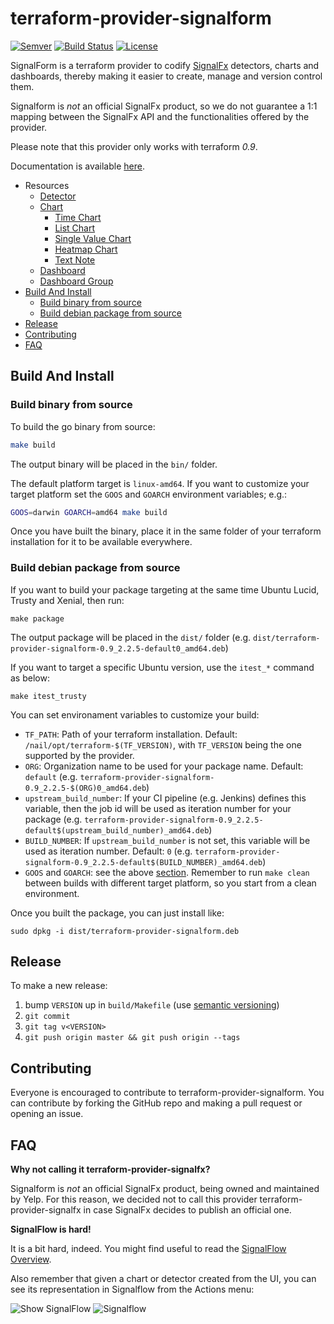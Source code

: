 # terraform-provider-signalform

[![Semver](http://img.shields.io/SemVer/2.0.0.png)](http://semver.org/spec/v2.0.0.html)
[![Build Status](https://travis-ci.org/Yelp/fullerite.svg?branch=master)](https://travis-ci.org/Yelp/terraform-provider-signalform)
[![License](https://img.shields.io/badge/License-Apache%202.0-blue.svg)](https://opensource.org/licenses/Apache-2.0)

SignalForm is a terraform provider to codify [SignalFx](http://signalfx.com) detectors, charts and dashboards, thereby making it easier to create, manage and version control them.

Signalform is *not* an official SignalFx product, so we do not guarantee a 1:1 mapping between the SignalFx API and the functionalities offered by the provider.

Please note that this provider only works with terraform *0.9*.

Documentation is available [here](https://yelp.github.io/terraform-provider-signalform).


* Resources
    * [Detector](docs/resources/detector.md)
    * [Chart](docs/resources/chart.md)
        * [Time Chart](docs/resources/time_chart.md)
        * [List Chart](docs/resources/time_chart.md)
        * [Single Value Chart](docs/resources/time_chart.md)
        * [Heatmap Chart](docs/resources/time_chart.md)
        * [Text Note](docs/resources/time_chart.md)
    * [Dashboard](docs/resources/dashboard.md)
    * [Dashboard Group](docs/resources/dashbord_group.md)
* [Build And Install](#build-and-install)
    * [Build binary from source](#build-binary-from-source)
    * [Build debian package from source](#build-debian-package-from-source)
* [Release](#release)
* [Contributing](#contributing)
* [FAQ](#faq)


## Build And Install

### Build binary from source

To build the go binary from source:

```bash
make build
```

The output binary will be placed in the `bin/` folder.

The default platform target is `linux-amd64`. If you want to customize your target platform set the `GOOS` and `GOARCH` environment variables; e.g.:
```bash
GOOS=darwin GOARCH=amd64 make build
```

Once you have built the binary, place it in the same folder of your terraform installation for it to be available everywhere.

### Build debian package from source

If you want to build your package targeting at the same time Ubuntu Lucid, Trusty and Xenial, then run:
```shell
make package
```

The output package will be placed in the `dist/` folder (e.g. `dist/terraform-provider-signalform-0.9_2.2.5-default0_amd64.deb`)

If you want to target a specific Ubuntu version, use the `itest_*` command as below:
```shell
make itest_trusty
```

You can set environament variables to customize your build:

* `TF_PATH`: Path of your terraform installation. Default: `/nail/opt/terraform-$(TF_VERSION)`, with `TF_VERSION` being the one supported by the provider.
* `ORG`: Organization name to be used for your package name. Default: `default` (e.g. `terraform-provider-signalform-0.9_2.2.5-$(ORG)0_amd64.deb`)
* `upstream_build_number`: If your CI pipeline (e.g. Jenkins) defines this variable, then the job id will be used as iteration number for your package (e.g. `terraform-provider-signalform-0.9_2.2.5-default$(upstream_build_number)_amd64.deb`)
* `BUILD_NUMBER`: If `upstream_build_number` is not set, this variable will be used as iteration number. Default: `0` (e.g. `terraform-provider-signalform-0.9_2.2.5-default$(BUILD_NUMBER)_amd64.deb`)
* `GOOS` and `GOARCH`: see the above [section](#build-binary-from-source). Remember to run `make clean` between builds with different target platform, so you start from a clean environment.

Once you built the package, you can just install like:
```shell
sudo dpkg -i dist/terraform-provider-signalform.deb
```


## Release

To make a new release:

1. bump `VERSION` up in `build/Makefile` (use [semantic versioning](http://semver.org/))
1. `git commit`
1. `git tag v<VERSION>`
1. `git push origin master && git push origin --tags`


## Contributing
Everyone is encouraged to contribute to terraform-provider-signalform. You can contribute by forking the GitHub repo and making a pull request or opening an issue.


## FAQ

**Why not calling it terraform-provider-signalfx?**

Signalform is *not* an official SignalFx product, being owned and maintained by Yelp. For this reason, we decided not to call this provider terraform-provider-signalfx in case SignalFx decides to publish an official one.

**SignalFlow is hard!**

It is a bit hard, indeed. You might find useful to read the [SignalFlow Overview](https://developers.signalfx.com/docs/signalflow-overview).

Also remember that given a chart or detector created from the UI, you can see its representation in Signalflow from the Actions menu:

![Show SignalFlow](https://github.com/Yelp/terraform-provider-signalform/raw/master/docs/show_signalflow.png)
![Signalflow](https://github.com/Yelp/terraform-provider-signalform/raw/master/docs/signalflow.png)
